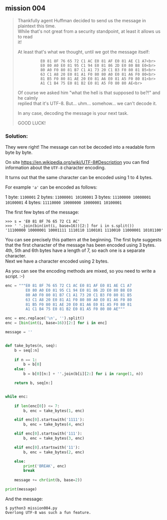 ## mission 004

>Thankfully agent Huffman decided to send us the message in plaintext this time.<br>
>While that's not great from a security standpoint, at least it allows us to read<br>
>it!<br>
>
>At least that's what we thought, until we got the message itself:<br>
>
>               E0 81 8F 76 65 72 C1 AC E0 81 AF E0 81 AE C1 A7<br>
>               E0 80 A0 E0 81 95 C1 94 E0 81 86 2D E0 80 B8 E0<br>
>               80 A0 F0 80 81 B7 C1 A1 73 20 C1 B3 F0 80 81 B5<br>
>               63 C1 A8 20 E0 81 A1 F0 80 80 A0 E0 81 A6 F0 80<br>
>               81 B5 F0 80 81 AE 20 E0 81 A6 E0 81 A5 F0 80 81<br>
>               A1 C1 B4 75 E0 81 B2 E0 81 A5 F0 80 80 AE<br>
>
>Of course we asked him "what the hell is that supposed to be?!" and he calmly<br>
>replied that it's UTF-8. But... uhm... somehow... we can't decode it.<br>
>
>In any case, decoding the message is your next task.<br>
>
>GOOD LUCK!

### Solution:

They were right! The message can not be decoded into a readable form byte by byte.

On site https://en.wikipedia.org/wiki/UTF-8#Description you can find information about the `UTF-8` character encoding.

It turns out that the same character can be encoded using 1 to 4 bytes.

For example `'a'` can be encoded as follows:

1 byte: `1100001`
2 bytes: `11000001 10100001`
3 bytes: `11100000 10000001 10100001`
4 bytes: `11110000 10000000 10000001 10100001`

The first few bytes of the message:

```
>>> s = 'E0 81 8F 76 65 72 C1 AC'
>>> ' '.join(bin(int(i, base=16))[2:] for i in s.split())
'11100000 10000001 10001111 1110110 1100101 1110010 11000001 10101100'
```

You can see precisely this pattern at the beginning. The first byte suggests that the first character of the message has been encoded using 3 bytes.<br>
4th, 5th and 6th bytes have a length of 7, so each one is a separate character.<br>
Next we have a character encoded using 2 bytes.

As you can see the encoding methods are mixed, so you need to write a script. :-)

```python
enc = """E0 81 8F 76 65 72 C1 AC E0 81 AF E0 81 AE C1 A7
         E0 80 A0 E0 81 95 C1 94 E0 81 86 2D E0 80 B8 E0
         80 A0 F0 80 81 B7 C1 A1 73 20 C1 B3 F0 80 81 B5
         63 C1 A8 20 E0 81 A1 F0 80 80 A0 E0 81 A6 F0 80
         81 B5 F0 80 81 AE 20 E0 81 A6 E0 81 A5 F0 80 81
         A1 C1 B4 75 E0 81 B2 E0 81 A5 F0 80 80 AE"""

enc = enc.replace('\n', '').split()
enc = [bin(int(i, base=16))[2:] for i in enc]

message = ''


def take_bytes(n, seq):
    b = seq[:n]
    
    if n == 1:
        b = b[0]
    else:
        b = b[0][n:] + ''.join(b[i][2:] for i in range(1, n))

    return b, seq[n:]


while enc:
    
    if len(enc[0]) <= 7:
        b, enc = take_bytes(1, enc)

    elif enc[0].startswith('1111'):
        b, enc = take_bytes(4, enc)

    elif enc[0].startswith('111'):
        b, enc = take_bytes(3, enc)

    elif enc[0].startswith('11'):
        b, enc = take_bytes(2, enc)

    else:
        print('BREAK', enc)
        break
    
    message += chr(int(b, base=2))

print(message)
```

And the message:

```
$ python3 mission004.py 
Overlong UTF-8 was such a fun feature.
```

